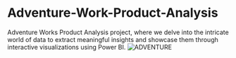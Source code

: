# Adventure-Work-Product-Analysis
 Adventure Works Product Analysis project, where we delve into the intricate world of data to extract meaningful insights and showcase them through interactive visualizations using Power BI.
![ADVENTURE](https://github.com/DrakshaAnjum2000/Adventure-Work-Product-Analysis/assets/108967981/e49f7c7b-2308-46c7-bbac-6ddb60f515ed)
